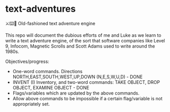 # text-adventures
:crossed_swords::keyboard::space_invader: Old-fashioned text adventure engine

This repo will document the dubious efforts of me and Luke as we learn to write a text adventure engine, of the sort that software
companies like Level 9, Infocom, Magnetic Scrolls and Scott Adams used to write around the 1980s. 

Objectives/progress:

* One-word commands. Directions NORTH,EAST,SOUTH,WEST,UP,DOWN (N,E,S,W,U,D)  - DONE
* INVENT (I) Inventory, and two-word commands: TAKE OBJECT, DROP OBJECT, EXAMINE OBJECT - DONE
* Flags/variables which are updated by the above commands.
* Allow above commands to be impossible if a certain flag/variable is not appropriately set.
